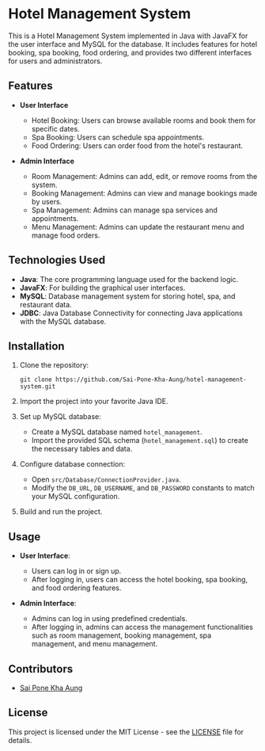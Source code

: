 # Hotel Management System

This is a Hotel Management System implemented in Java with JavaFX for the user interface and MySQL for the database. It includes features for hotel booking, spa booking, food ordering, and provides two different interfaces for users and administrators.

## Features

- **User Interface**
  - Hotel Booking: Users can browse available rooms and book them for specific dates.
  - Spa Booking: Users can schedule spa appointments.
  - Food Ordering: Users can order food from the hotel's restaurant.

- **Admin Interface**
  - Room Management: Admins can add, edit, or remove rooms from the system.
  - Booking Management: Admins can view and manage bookings made by users.
  - Spa Management: Admins can manage spa services and appointments.
  - Menu Management: Admins can update the restaurant menu and manage food orders.

## Technologies Used

- **Java**: The core programming language used for the backend logic.
- **JavaFX**: For building the graphical user interfaces.
- **MySQL**: Database management system for storing hotel, spa, and restaurant data.
- **JDBC**: Java Database Connectivity for connecting Java applications with the MySQL database.

## Installation

1. Clone the repository:

   ```
   git clone https://github.com/Sai-Pone-Kha-Aung/hotel-management-system.git
   ```

2. Import the project into your favorite Java IDE.

3. Set up MySQL database:
   - Create a MySQL database named `hotel_management`.
   - Import the provided SQL schema (`hotel_management.sql`) to create the necessary tables and data.

4. Configure database connection:
   - Open `src/Database/ConnectionProvider.java`.
   - Modify the `DB_URL`, `DB_USERNAME`, and `DB_PASSWORD` constants to match your MySQL configuration.

5. Build and run the project.

## Usage

- **User Interface**:
  - Users can log in or sign up.
  - After logging in, users can access the hotel booking, spa booking, and food ordering features.

- **Admin Interface**:
  - Admins can log in using predefined credentials.
  - After logging in, admins can access the management functionalities such as room management, booking management, spa management, and menu management.

## Contributors

- [Sai Pone Kha Aung](https://github.com/Sai-Pone-Kha-Aung)
  
## License

This project is licensed under the MIT License - see the [LICENSE](LICENSE) file for details.
